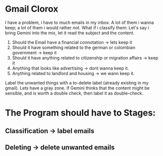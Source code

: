 # Gmail Clorox
I have a problem, i have to much emails in my inbox.
A lot of them i wanna keep; a lot of them i would rather not. What if i classify them:
Let's say i bring Gemini into the mix, let it read the subject and the content.
1. Should the Email have a financial connotation -> lets keep it
2. Should it have something related to the german or colombian government -> keep it
3. Should it have anything related to citizenship or migration affairs -> keep it
4. Anything that looks like advertising -> dont wanna keep it.
5. Anything related to landlord and housing -> we wann keep it.


Label the unwanted things with a to-delete label (already existing in my gmail).
Lets have a gray zone. If Gemini thinks that the content might be sensible, and is worth a double check, then label it as double-check.

# The Program should have to Stages:
## Classification -> label emails
## Deleting -> delete unwanted emails

